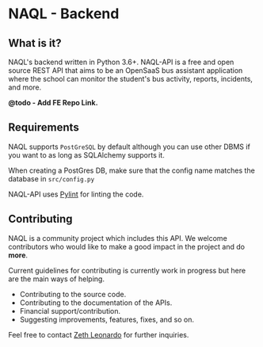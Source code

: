 # NAQL - Backend

## What is it?
NAQL's backend written in Python 3.6+. NAQL-API is a free and open source REST API that aims to be
an OpenSaaS bus assistant application where the school can monitor the student's bus activity,
reports, incidents, and more.

**@todo - Add FE Repo Link.**

## Requirements
NAQL supports `PostGreSQL` by default although you can use other DBMS if you want to as long as SQLAlchemy supports it.

When creating a PostGres DB, make sure that the config name matches the database in `src/config.py`

NAQL-API uses [Pylint](https://www.pylint.org/) for linting the code.

## Contributing
NAQL is a community project which includes this API. We welcome contributors who would like to make a good impact in the project and do **more**.

Current guidelines for contributing is currently work in progress but here are the main ways of helping.

* Contributing to the source code.
* Contributing to the documentation of the APIs.
* Financial support/contribution.
* Suggesting improvements, features, fixes, and so on.

Feel free to contact [Zeth Leonardo](https://github.com/X1Zeth2X) for further inquiries.